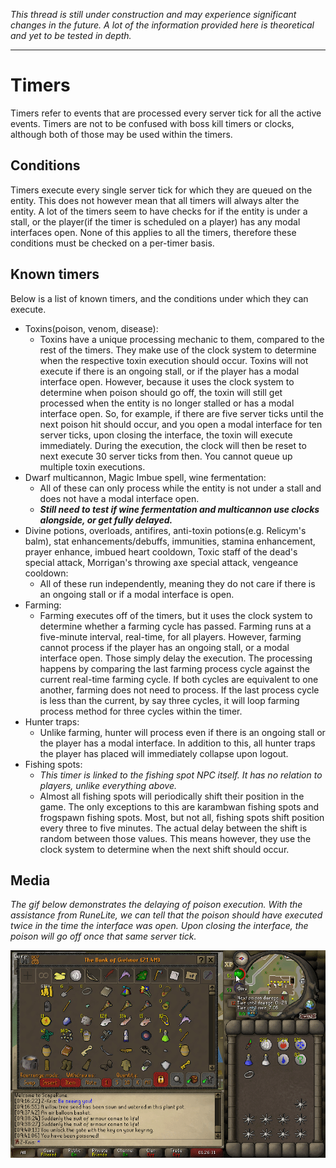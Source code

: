 
*This thread is still under construction and may experience significant changes in the future.
A lot of the information provided here is theoretical and yet to be tested in depth.*

---

# Timers

Timers refer to events that are processed every server tick for all the active events.
Timers are not to be confused with boss kill timers or clocks, although both of those may be used within
the timers.

## Conditions

Timers execute every single server tick for which they are queued on the entity. This does not however mean
that all timers will always alter the entity. A lot of the timers seem to have checks for if the entity is
under a stall, or the player(if the timer is scheduled on a player) has any modal interfaces open.
None of this applies to all the timers, therefore these conditions must be checked on a per-timer basis.

## Known timers

Below is a list of known timers, and the conditions under which they can execute.

- Toxins(poison, venom, disease):
  - Toxins have a unique processing mechanic to them, compared to the rest of the timers. They make use of the clock
  system to determine when the respective toxin execution should occur. Toxins will not execute if there is an ongoing stall,
  or if the player has a modal interface open. However, because it uses the clock system to determine when poison
  should go off, the toxin will still get processed when the entity is no longer stalled or has a modal interface
  open. So, for example, if there are five server ticks until the next poison hit should occur, and you open a modal interface
  for ten server ticks, upon closing the interface, the toxin will execute immediately. During the execution,
  the clock will then be reset to next execute 30 server ticks from then. You cannot queue up multiple toxin executions.
- Dwarf multicannon, Magic Imbue spell, wine fermentation:
  - All of these can only process while the entity is not under a stall and does not have a modal interface open.
  - ***Still need to test if wine fermentation and multicannon use clocks alongside, or get fully delayed.***
- Divine potions, overloads, antifires, anti-toxin potions(e.g. Relicym's balm), stat enhancements/debuffs,
immunities, stamina enhancement, prayer enhance, imbued heart cooldown, Toxic staff of the dead's special attack,
Morrigan's throwing axe special attack, vengeance cooldown:
  - All of these run independently, meaning they do not care if there is an ongoing stall or if a modal interface is open.
- Farming:
  - Farming executes off of the timers, but it uses the clock system to determine whether a farming cycle has passed.
  Farming runs at a five-minute interval, real-time, for all players. However, farming cannot process if the
  player has an ongoing stall, or a modal interface open. Those simply delay the execution. The processing happens
  by comparing the last farming process cycle against the current real-time farming cycle. If both cycles are
  equivalent to one another, farming does not need to process. If the last process cycle is less than the current,
  by say three cycles, it will loop farming process method for three cycles within the timer.
- Hunter traps:
  - Unlike farming, hunter will process even if there is an ongoing stall or the player has a modal interface.
  In addition to this, all hunter traps the player has placed will immediately collapse upon logout.
- Fishing spots:
  - *This timer is linked to the fishing spot NPC itself. It has no relation to players, unlike everything above.*
  - Almost all fishing spots will periodically shift their position in the game. The only exceptions to this are
  karambwan fishing spots and frogspawn fishing spots. Most, but not all, fishing spots shift position every
  three to five minutes. The actual delay between the shift is random between those values. This means however,
  they use the clock system to determine when the next shift should occur.
  
## Media

*The gif below demonstrates the delaying of poison execution. With the assistance from RuneLite,
we can tell that the poison should have executed twice in the time the interface was open.
Upon closing the interface, the poison will go off once that same server tick.*

![Poison delay](assets/media/timers/poison-delay.gif)
